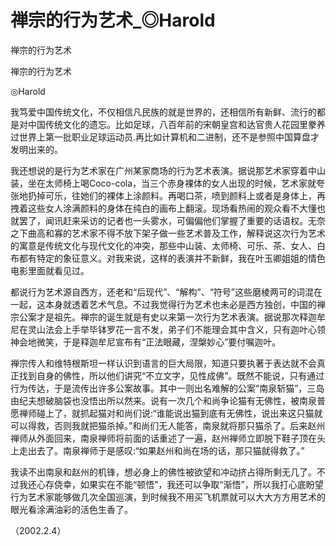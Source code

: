 # 禅宗的行为艺术_◎Harold

禅宗的行为艺术

禅宗的行为艺术

◎Harold

我笃爱中国传统文化，不仅相信凡民族的就是世界的，还相信所有新鲜、流行的都是对中国传统文化的遗忘。比如足球，八百年前的宋朝皇宫和达官贵人花园里豢养过世界上第一批职业足球运动员.再比如计算机和二进制，还不是参照中国算盘才发明出来的。

我还想说的是行为艺术家在广州某家商场的行为艺术表演。据说那艺术家穿着中山装，坐在太师椅上喝Coco-cola，当三个赤身裸体的女人出现的时候，艺术家就夸张地扔掉可乐，往她们的裸体上涂颜料。再喝口茶，喷到颜料上或者是身体上，再拽着这些女人涂满颜料的身体在纯白的画布上翻滚。现场看热闹的观众看不大懂也就罢了，闻讯赶来采访的记者也一头雾水，可偏偏他们掌握了重要的话语权。无奈之下曲高和寡的艺术家不得不放下架子做一些艺术普及工作，解释说这次行为艺术的寓意是传统文化与现代文化的冲突，那些中山装、太师椅、可乐、茶、女人、白布都有特定的象征意义。对我来说，这样的表演并不新鲜，我在叶玉卿姐姐的情色电影里面就看见过。

都说行为艺术源自西方，还老和“后现代”、“解构”、“符号”这些磨棱两可的词混在一起，这本身就透着艺术气息。不过我觉得行为艺术也未必是西方独创，中国的禅宗公案才是祖先。禅宗的诞生就是有史以来第一次行为艺术表演。据说那次释迦牟尼在灵山法会上手举毕钵罗花一言不发，弟子们不能理会其中含义，只有迦叶心领神会地微笑，于是释迦牟尼宣布有“正法眼藏，涅槃妙心”要付嘱迦叶。

禅宗传人和维特根斯坦一样认识到语言的巨大局限，知道只要执著于表达就不会真正找到自身的佛性，所以他们讲究“不立文字，见性成佛”。既然不能说，只有通过行为传达，于是流传出许多公案故事。其中一则出名难解的公案“南泉斩猫”，三岛由纪夫想破脑袋也没悟出所以然来。说有一次几个和尚争论猫有无佛性，被南泉普愿禅师碰上了，就抓起猫对和尚们说:“谁能说出猫到底有无佛性，说出来这只猫就可以得救，否则我就把猫杀掉。”和尚们无人能答，南泉就将那只猫杀了。后来赵州禅师从外面回来，南泉禅师将前面的话重述了一遍，赵州禅师立即脱下鞋子顶在头上走出去了。南泉禅师于是感叹:“如果赵州和尚在场的话，那只猫就得救了。”

我读不出南泉和赵州的机锋，想必身上的佛性被欲望和冲动挤占得所剩无几了。不过我还心存侥幸，如果实在不能“顿悟”，我还可以争取“渐悟”，所以我打心底盼望行为艺术家能够做几次全国巡演，到时候我不用买飞机票就可以大大方方用艺术的眼光看涂满油彩的活色生香了。

（2002.2.4）